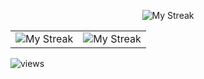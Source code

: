 
<!--
### Hi there 👋

**RajeshRenato/RajeshRenato** is a ✨ _special_ ✨ repository because its `README.md` (this file) appears on your GitHub profile.

Here are some ideas to get you started:
- 🔭 I’m currently working on ...
- 🌱 I’m currently learning ...
- 👯 I’m looking to collaborate on ...
- 🤔 I’m looking for help with ...
- 💬 Ask me about ...
- 📫 How to reach me: ...
- 😄 Pronouns: ...
- ⚡ Fun fact: ...
-->

<p align="center">
    <img alt="My Streak" src="https://github-readme-streak-stats.herokuapp.com/?user=RajeshRenato&theme=radical" />
</p>

<table> 
  <tr>
    <td>
      <img 
           alt="My Streak" 
           src="https://github-readme-stats.vercel.app/api?username=RajeshRenato&show_icons=true&theme=radical&count_private=true" 
      />
    </td>
    <td>
      <img 
           alt="My Streak" 
           src="https://github-readme-stats.vercel.app/api?username=klenty-rajesh&show_icons=true&theme=radical&count_private=true"
      />
    </td>
  </tr>

</table>

<!-- ![GitHub Streak](https://github-readme-streak-stats.herokuapp.com/?user=RajeshRenato&theme=radical)      


![GitHub stats](https://github-readme-stats.vercel.app/api?username=RajeshRenato&show_icons=true&theme=radical&count_private=true)


![GitHub stats](https://github-readme-stats.vercel.app/api?username=klenty-rajesh&show_icons=true&theme=radical&count_private=true) -->

![views](https://f2c7-183-82-241-102.ngrok-free.app/recordViews/klenty-rajesh)
